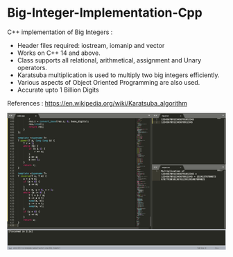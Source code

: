 # Big-Integer-Implementation-Cpp

C++ implementation of Big Integers :

- Header files required: iostream, iomanip and vector
- Works on C++ 14 and above.
- Class supports all relational, arithmetical, assignment and Unary operators.
- Karatsuba multiplication is used to multiply two big integers efficiently.
- Various aspects of Object Oriented Programming are also used.
- Accurate upto 1 Billion Digits

References : https://en.wikipedia.org/wiki/Karatsuba_algorithm

![Screenshot of Output](./Screenshot/1.png?raw=true "Title")
